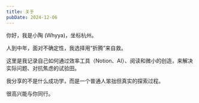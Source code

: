 ```yaml
---
title: 关于
pubDate: 2024-12-06
---
```


你好，我是小陶 (Whyya)，坐标杭州。

人到中年，面对不确定性，我选择用“折腾”来自救。

这里是我记录自己如何通过效率工具（Notion、AI）、阅读和微小的创造，来解决实际问题、对抗焦虑的试验田。

我分享的不是什么成功学，而是一个普通人笨拙但真实的探索过程。

很高兴能与你同行。

